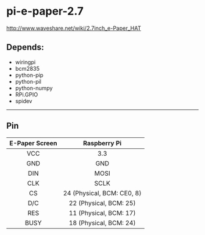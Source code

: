 # pi-e-paper-2.7

http://www.waveshare.net/wiki/2.7inch_e-Paper_HAT

## Depends:
- wiringpi
- bcm2835
- python-pip
- python-pil
- python-numpy
- RPi.GPIO
- spidev

---
## Pin
 |E-Paper Screen | Raspberry Pi |
 |:-:|:-:|
 | VCC | 3.3 |
 | GND | GND |
 | DIN | MOSI |
 | CLK | SCLK |
 | CS | 24 (Physical, BCM: CE0, 8) |
 | D/C | 22 (Physical, BCM: 25) |
 | RES | 11 (Physical, BCM: 17) |
 | BUSY| 18 (Physical, BCM: 24) |
